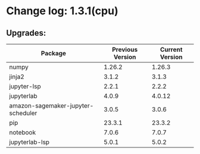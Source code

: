 # Change log: 1.3.1(cpu)

## Upgrades: 

Package | Previous Version | Current Version
---|---|---
numpy|1.26.2|1.26.3
jinja2|3.1.2|3.1.3
jupyter-lsp|2.2.1|2.2.2
jupyterlab|4.0.9|4.0.12
amazon-sagemaker-jupyter-scheduler|3.0.5|3.0.6
pip|23.3.1|23.3.2
notebook|7.0.6|7.0.7
jupyterlab-lsp|5.0.1|5.0.2
